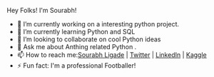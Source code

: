 Hey Folks! I'm Sourabh! 
- 🔭 I’m currently working on a interesting python project.
- 🌱 I’m currently learning Python and SQL 
- 👯 I’m looking to collaborate on cool Python ideas 
- 💬 Ask me about Anthing related Python .
- 📫 How to reach me:[Sourabh Ligade](https://sourabhligade07.wixsite.com/ligade) | [Twitter](https://twitter.com/SourabhLigade) | [LinkedIn](https://www.linkedin.com/in/ligade24/) | [Kaggle](https://www.kaggle.com/saurabhl/following)
- ⚡ Fun fact: I'm a professional Footballer!
